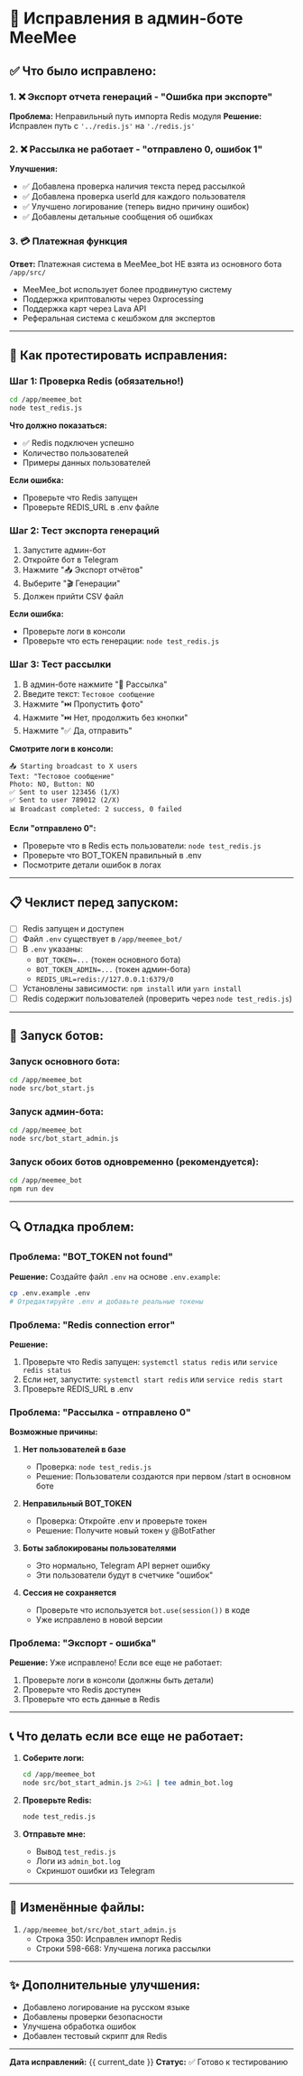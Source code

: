 # 🔧 Исправления в админ-боте MeeMee

## ✅ Что было исправлено:

### 1. ❌ Экспорт отчета генераций - "Ошибка при экспорте"

**Проблема:** Неправильный путь импорта Redis модуля
**Решение:** Исправлен путь с `'../redis.js'` на `'./redis.js'`

### 2. ❌ Рассылка не работает - "отправлено 0, ошибок 1"

**Улучшения:**
- ✅ Добавлена проверка наличия текста перед рассылкой
- ✅ Добавлена проверка userId для каждого пользователя
- ✅ Улучшено логирование (теперь видно причину ошибок)
- ✅ Добавлены детальные сообщения об ошибках

### 3. 💳 Платежная функция

**Ответ:** Платежная система в MeeMee_bot НЕ взята из основного бота `/app/src/`
- MeeMee_bot использует более продвинутую систему
- Поддержка криптовалюты через 0xprocessing
- Поддержка карт через Lava API
- Реферальная система с кешбэком для экспертов

---

## 🧪 Как протестировать исправления:

### Шаг 1: Проверка Redis (обязательно!)

```bash
cd /app/meemee_bot
node test_redis.js
```

**Что должно показаться:**
- ✅ Redis подключен успешно
- Количество пользователей
- Примеры данных пользователей

**Если ошибка:**
- Проверьте что Redis запущен
- Проверьте REDIS_URL в .env файле

### Шаг 2: Тест экспорта генераций

1. Запустите админ-бот
2. Откройте бот в Telegram
3. Нажмите "📥 Экспорт отчётов"
4. Выберите "🎬 Генерации"
5. Должен прийти CSV файл

**Если ошибка:**
- Проверьте логи в консоли
- Проверьте что есть генерации: `node test_redis.js`

### Шаг 3: Тест рассылки

1. В админ-боте нажмите "📢 Рассылка"
2. Введите текст: `Тестовое сообщение`
3. Нажмите "⏭️ Пропустить фото"
4. Нажмите "⏭️ Нет, продолжить без кнопки"
5. Нажмите "✅ Да, отправить"

**Смотрите логи в консоли:**
```
📤 Starting broadcast to X users
Text: "Тестовое сообщение"
Photo: NO, Button: NO
✅ Sent to user 123456 (1/X)
✅ Sent to user 789012 (2/X)
📊 Broadcast completed: 2 success, 0 failed
```

**Если "отправлено 0":**
- Проверьте что в Redis есть пользователи: `node test_redis.js`
- Проверьте что BOT_TOKEN правильный в .env
- Посмотрите детали ошибок в логах

---

## 📋 Чеклист перед запуском:

- [ ] Redis запущен и доступен
- [ ] Файл `.env` существует в `/app/meemee_bot/`
- [ ] В `.env` указаны:
  - `BOT_TOKEN=...` (токен основного бота)
  - `BOT_TOKEN_ADMIN=...` (токен админ-бота)
  - `REDIS_URL=redis://127.0.0.1:6379/0`
- [ ] Установлены зависимости: `npm install` или `yarn install`
- [ ] Redis содержит пользователей (проверить через `node test_redis.js`)

---

## 🚀 Запуск ботов:

### Запуск основного бота:
```bash
cd /app/meemee_bot
node src/bot_start.js
```

### Запуск админ-бота:
```bash
cd /app/meemee_bot
node src/bot_start_admin.js
```

### Запуск обоих ботов одновременно (рекомендуется):
```bash
cd /app/meemee_bot
npm run dev
```

---

## 🔍 Отладка проблем:

### Проблема: "BOT_TOKEN not found"
**Решение:** Создайте файл `.env` на основе `.env.example`:
```bash
cp .env.example .env
# Отредактируйте .env и добавьте реальные токены
```

### Проблема: "Redis connection error"
**Решение:** 
1. Проверьте что Redis запущен: `systemctl status redis` или `service redis status`
2. Если нет, запустите: `systemctl start redis` или `service redis start`
3. Проверьте REDIS_URL в .env

### Проблема: "Рассылка - отправлено 0"
**Возможные причины:**
1. **Нет пользователей в базе**
   - Проверка: `node test_redis.js`
   - Решение: Пользователи создаются при первом /start в основном боте

2. **Неправильный BOT_TOKEN**
   - Проверка: Откройте .env и проверьте токен
   - Решение: Получите новый токен у @BotFather

3. **Боты заблокированы пользователями**
   - Это нормально, Telegram API вернет ошибку
   - Эти пользователи будут в счетчике "ошибок"

4. **Сессия не сохраняется**
   - Проверьте что используется `bot.use(session())` в коде
   - Уже исправлено в новой версии

### Проблема: "Экспорт - ошибка"
**Решение:** Уже исправлено! Если все еще не работает:
1. Проверьте логи в консоли (должны быть детали)
2. Проверьте что Redis доступен
3. Проверьте что есть данные в Redis

---

## 📞 Что делать если все еще не работает:

1. **Соберите логи:**
   ```bash
   cd /app/meemee_bot
   node src/bot_start_admin.js 2>&1 | tee admin_bot.log
   ```

2. **Проверьте Redis:**
   ```bash
   node test_redis.js
   ```

3. **Отправьте мне:**
   - Вывод `test_redis.js`
   - Логи из `admin_bot.log`
   - Скриншот ошибки из Telegram

---

## 📝 Изменённые файлы:

1. `/app/meemee_bot/src/bot_start_admin.js`
   - Строка 350: Исправлен импорт Redis
   - Строки 598-668: Улучшена логика рассылки

---

## ✨ Дополнительные улучшения:

- Добавлено логирование на русском языке
- Добавлены проверки безопасности
- Улучшена обработка ошибок
- Добавлен тестовый скрипт для Redis

---

**Дата исправлений:** {{ current_date }}
**Статус:** ✅ Готово к тестированию
